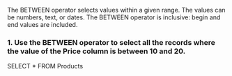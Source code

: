 The BETWEEN operator selects values within a given range. The values can be numbers, text, or dates.
The BETWEEN operator is inclusive: begin and end values are included. 
### 1. Use the BETWEEN operator to select all the records where the value of the Price column is between 10 and 20.
SELECT * FROM Products

